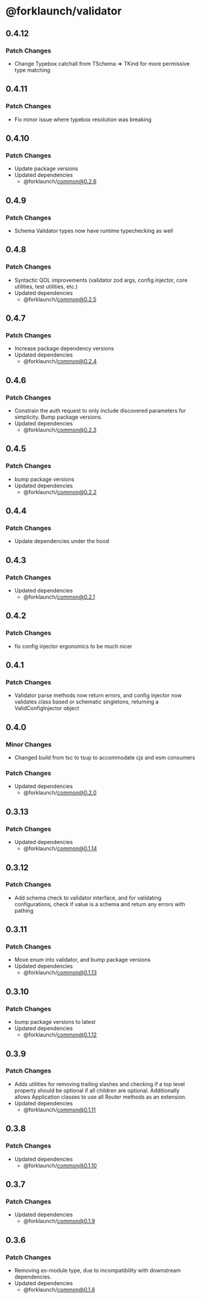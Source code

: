 # @forklaunch/validator

## 0.4.12

### Patch Changes

- Change Typebox catchall from TSchema => TKind for more permissive type matching

## 0.4.11

### Patch Changes

- Fix minor issue where typebox resolution was breaking

## 0.4.10

### Patch Changes

- Update package versions
- Updated dependencies
  - @forklaunch/common@0.2.6

## 0.4.9

### Patch Changes

- Schema Validator types now have runtime typechecking as well

## 0.4.8

### Patch Changes

- Syntactic QOL improvements (validator zod args, config injector, core utilities, test utilities, etc.)
- Updated dependencies
  - @forklaunch/common@0.2.5

## 0.4.7

### Patch Changes

- Increase package dependency versions
- Updated dependencies
  - @forklaunch/common@0.2.4

## 0.4.6

### Patch Changes

- Constrain the auth request to only include discovered parameters for simplicity. Bump package versions.
- Updated dependencies
  - @forklaunch/common@0.2.3

## 0.4.5

### Patch Changes

- bump package versions
- Updated dependencies
  - @forklaunch/common@0.2.2

## 0.4.4

### Patch Changes

- Update dependencies under the hood

## 0.4.3

### Patch Changes

- Updated dependencies
  - @forklaunch/common@0.2.1

## 0.4.2

### Patch Changes

- fix config injector ergonomics to be much nicer

## 0.4.1

### Patch Changes

- Validator parse methods now return errors, and config injector now validates class based or schematic singletons, returning a ValidConfigInjector object

## 0.4.0

### Minor Changes

- Changed build from tsc to tsup to accommodate cjs and esm consumers

### Patch Changes

- Updated dependencies
  - @forklaunch/common@0.2.0

## 0.3.13

### Patch Changes

- Updated dependencies
  - @forklaunch/common@0.1.14

## 0.3.12

### Patch Changes

- Add schema check to validator interface, and for validating configurations, check if value is a schema and return any errors with pathing

## 0.3.11

### Patch Changes

- Move enum into validator, and bump package versions
- Updated dependencies
  - @forklaunch/common@0.1.13

## 0.3.10

### Patch Changes

- bump package versions to latest
- Updated dependencies
  - @forklaunch/common@0.1.12

## 0.3.9

### Patch Changes

- Adds utilities for removing trailing slashes and checking if a top level property should be optional if all children are optional. Additionally allows Application classes to use all Router methods as an extension.
- Updated dependencies
  - @forklaunch/common@0.1.11

## 0.3.8

### Patch Changes

- Updated dependencies
  - @forklaunch/common@0.1.10

## 0.3.7

### Patch Changes

- Updated dependencies
  - @forklaunch/common@0.1.9

## 0.3.6

### Patch Changes

- Removing es-module type, due to incompatibility with downstream dependencies.
- Updated dependencies
  - @forklaunch/common@0.1.8
